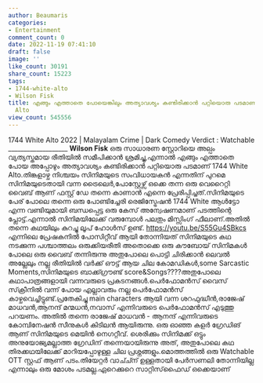 ```yaml
---
author: Beaumaris
categories:
- Entertainment
comment_count: 0
date: 2022-11-19 07:41:10
draft: false
image: ''
like_count: 30191
share_count: 15223
tags:
- 1744-white-alto
- Wilson Fisk
title: എങ്ങും എത്താതെ പോയെങ്കിലും അത്യാവശ്യം കണ്ടിരിക്കാൻ പറ്റിയൊരു പടമാണ് 1744 White
  Alto
view_count: 545556
---
```


1744 White Alto 2022 | Malayalam Crime | Dark Comedy Verdict : Watchable ___________________ **Wilson Fisk** ഒരു സാധാരണ സ്റ്റോറിയെ അല്പം വ്യത്യസ്തമായ രീതിയിൽ സമീപിക്കാൻ ശ്രമിച്ചു,എന്നാൽ എങ്ങും എത്താതെ പോയ അപ്പോഴും അത്യാവശ്യം കണ്ടിരിക്കാൻ പറ്റിയൊരു പടമാണ് 1744 White Alto.തിങ്കളാഴ്ച നിശ്ചയം സിനിമയുടെ സംവിധായകൻ എന്നതിന് പുറമെ സിനിമയുടെതായി വന്ന ട്രൈലെർ,പോസ്റ്റേഴ്സ് ഒക്കെ തന്ന ഒരു വെറൈറ്റി വൈബ് ആണ് ഫസ്റ്റ് ഡേ തന്നെ കാണാൻ എന്നെ പ്രേരിപ്പിച്ചത്.സിനിമയുടെ പേര് പോലെ തന്നെ ഒരു പോണ്ടിച്ചേരി രെജിസ്ട്രേഷൻ 1744 White ആൾട്ടോ എന്ന വണ്ടിയുമായി ബന്ധപ്പെട്ട ഒരു കേസ് അന്വേഷണമാണ് പടത്തിന്റെ പ്ലോട്ട്.എന്നാൽ സിനിമയിലേക്ക് വരുമ്പോൾ പലതും മിസ്സിംഗ്‌ ഫീലാണ്.അതിൽ തന്നെ കഥയിലും കുറച്ചു ലൂപ് ഹോൾസ് ഉണ്ട്. https://youtu.be/S55Gu4SBkcs എന്നിലെ പ്രേഷകനിൽ പോസിറ്റീവ് ആയി തോന്നിയത് സിനിമയുടെ കഥ നടക്കുന്ന പശ്ചാത്തലം ഒരുക്കിയരീതി അതൊക്കെ ഒരു കൗബോയ് സിനിമകൾ പോലെ ഒരു വൈബ് തന്നിരുന്നു അതുപോലെ പൊട്ടി ചിരിക്കാൻ ലെവൽ അല്ലേലും നല്ല രീതിയിൽ വർക്ക്‌ ഔട്ട്‌ ആയ ചില കോമഡികൾ,some Sarcastic Moments,സിനിമയുടെ ബാക്ക്ഗ്രൗണ്ട് score&Songs????അതുപോലെ കഥാപാത്രങ്ങളായി വന്നവരുടെ പ്രകടനങ്ങൾ.പെർഫോമൻസ് വൈസ് സ്‌ക്രീനിൽ വന്ന് പോയ എല്ലാവരും നല്ല പെർഫോമൻസ് കാഴ്ചവെച്ചിട്ടുണ്ട്.പ്രതേകിച്ചു main characters ആയി വന്ന ശറഫുദ്ധീൻ,രാജേഷ് മാധവൻ,ആനന്ദ് മന്മധൻ,നവാസ് എന്നിവരുടെ പെർഫോമൻസ് എടുത്തു പറയണം. അതിൽ തന്നെ രാജേഷ് മാധവൻ - ആനന്ദ് എന്നിവരുടെ കോമ്പിനേഷൻ സീനുകൾ കിടിലൻ ആയിരുന്നു. ഒരു ഓഞ്ഞ കളർ ഗ്രേഡിങ് ആണ് സിനിമയുടെ മെയിൻ നെഗറ്റീവ്. ശെരിക്കും സിനിമക്ക് ഒട്ടും അനുയോജ്യമല്ലാത്ത ഗ്രേഡിന് തന്നെയായിരുന്നു അത്, അതുപോലെ കഥ തിരക്കഥയിലേക്ക് മാറിയപ്പോഴുള്ള ചില പ്രശ്നങ്ങളും.മൊത്തത്തിൽ ഒരു Watchable OTT സ്റ്റഫ് ആണ് പടം.തിയേറ്റർ വാച്ച്ന് ഉള്ളതായി പേർസണലി തോന്നിയില്ല എന്നാലും ഒരു മോശം പടമല്ല.ഏറെക്കുറെ സാറ്റിസ്‌ഫൈഡ് ഒക്കെയാണ്
